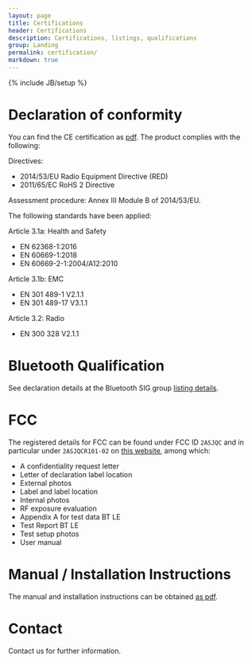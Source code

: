 ```yaml
---
layout: page
title: Certifications
header: Certifications
description: Certifications, listings, qualifications
group: Landing
permalink: certification/
markdown: true
---
```

{% include JB/setup %}

# Declaration of conformity

You can find the CE certification as [pdf](/attachments/ce-declaration-of-conformity.pdf). The product complies with the following:

Directives:
* 2014/53/EU Radio Equipment Directive (RED)
* 2011/65/EC RoHS 2 Directive

Assessment procedure: Annex III Module B of 2014/53/EU.

The following standards have been applied:

Article 3.1a: Health and Safety
* EN 62368-1:2016
* EN 60669-1:2018
* EN 60669-2-1:2004/A12:2010

Article 3.1b: EMC
* EN 301 489-1 V2.1.1
* EN 301 489-17 V3.1.1

Article 3.2: Radio
* EN 300 328 V2.1.1

# Bluetooth Qualification

See declaration details at the Bluetooth SIG group [listing details](https://launchstudio.bluetooth.com/ListingDetails/21772).

# FCC

The registered details for FCC can be found under FCC ID `2ASJQC` and in particular under `2ASJQCR101-02` on [this website](https://www.fcc.gov/oet/ea/fccid), among which:

* A confidentiality request letter
* Letter of declaration label location
* External photos
* Label and label location
* Internal photos
* RF exposure evaluation
* Appendix A for test data BT LE
* Test Report BT LE
* Test setup photos
* User manual

# Manual / Installation Instructions

The manual and installation instructions can be obtained [as pdf](attachments/installation/installation_instructions.pdf).

# Contact

Contact us for further information.
